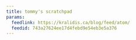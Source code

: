 ```yaml
---
title: tommy's scratchpad
params:
  feedlink: https://kralidis.ca/blog/feed/atom/
  feedid: 743a27624ee17d4febd9e54eb3e5a376
---
```

